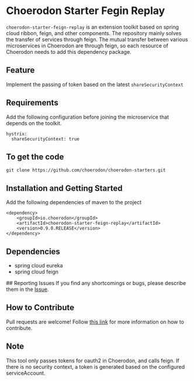 # Choerodon Starter Fegin Replay

``choerodon-starter-feign-replay`` is an extension toolkit based on spring cloud ribbon, feign, and other components. The repository mainly solves the transfer of services through feign. The mutual transfer between various microservices in Choerodon are through feign, so each resource of Choerodon needs to add this dependency package.

## Feature

Implement the passing of token based on the latest ``shareSecurityContext``

## Requirements
Add the following configuration before joining the microservice that depends on the toolkit.

```
hystrix:
  shareSecurityContext: true
```

## To get the code

```
git clone https://github.com/choerodon/choerodon-starters.git	
```
## Installation and Getting Started

Add the following dependencies of maven to the project

```
<dependency>
    <groupId>io.choerodon</groupId>
    <artifactId>choerodon-starter-feign-replay</artifactId>
    <version>0.9.0.RELEASE</version>
</dependency>
```
## Dependencies
- spring cloud eureka
- spring cloud feign

## Reporting Issues
If you find any shortcomings or bugs, please describe them in the [Issue](https://github.com/choerodon/choerodon/issues/new?template=issue_template.md).
    
## How to Contribute
Pull requests are welcome! Follow [this link](https://github.com/choerodon/choerodon/blob/master/CONTRIBUTING.md) for more information on how to contribute.

## Note
This tool only passes tokens for oauth2 in Choerodon, and calls feign. If there is no security context, a token is generated based on the configured serviceAccount.